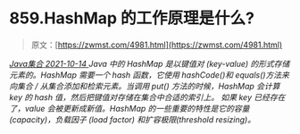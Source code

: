 <!--yml
category: 未分类
date: 0001-01-01 00:00:00
--->

# 859.HashMap 的工作原理是什么?

> 原文：[https://zwmst.com/4981.html](https://zwmst.com/4981.html)

   [ *Java集合* ](https://zwmst.com/java%e9%9b%86%e5%90%88)*[ <time datetime="2021-10-14T22:43:42+08:00"> 2021-10-14 </time> ](https://zwmst.com/4981.html)  Java 中的 HashMap 是以键值对 (key-value) 的形式存储元素的。HashMap 需要一个 hash 函数，它使用 hashCode()和 equals()方法来向集合 / 从集合添加和检索元素。当调用 put() 方法的时候，HashMap 会计算 key 的 hash 值，然后把键值对存储在集合中合适的索引上。 如果 key 已经存在了，value 会被更新成新值。HashMap 的一些重要的特性是它的容量 (capacity)，负载因子 (load factor) 和扩容极限(threshold resizing)。*
